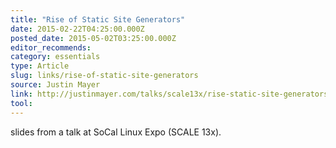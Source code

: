 ```yaml
---
title: "Rise of Static Site Generators"
date: 2015-02-22T04:25:00.000Z
posted_date: 2015-05-02T03:25:00.000Z
editor_recommends:
category: essentials
type: Article
slug: links/rise-of-static-site-generators
source: Justin Mayer
link: http://justinmayer.com/talks/scale13x/rise-static-site-generators/#/
tool:
---
```

slides from a talk at SoCal Linux Expo (SCALE 13x).



